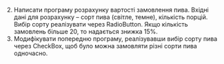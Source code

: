 2. Написати програму розрахунку вартості замовлення пива. Вхідні дані для розрахунку – сорт пива (світле, темне), кількість порцій. Вибір сорту реалізувати через RadioButton. Якщо кількість замовлень більше 20, то надається знижка 15%.
3. Модифікувати попередню програму, реалізувавши вибір сорту пива через CheckBox, щоб було можна замовляти різні сорти пива одночасно.
